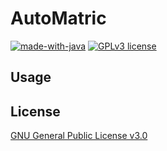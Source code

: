 # AutoMatric

[![made-with-java](https://img.shields.io/badge/Made%20with-Java-1f425f.svg)](https://www.java.com) [![GPLv3 license](https://img.shields.io/badge/License-GPLv3-blue.svg)](https://www.gnu.org/licenses/gpl-3.0.html)



## Usage



## License
[GNU General Public License v3.0](https://www.gnu.org/licenses/gpl-3.0.html)
